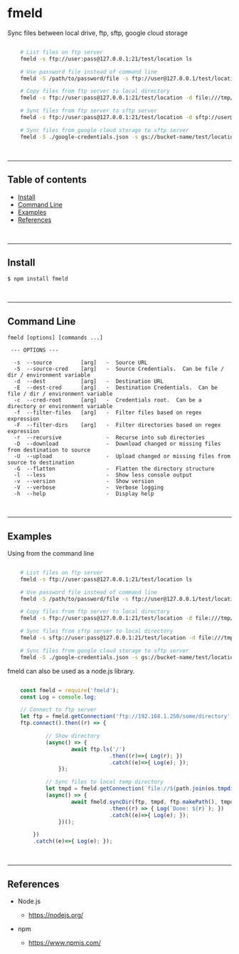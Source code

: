 
# fmeld

Sync files between local drive, ftp, sftp, google cloud storage


``` bash

    # List files on ftp server
    fmeld -s ftp://user:pass@127.0.0.1:21/test/location ls

    # Use password file instead of command line
    fmeld -S /path/to/password/file -s ftp://user@127.0.0.1/test/location ls

    # Copy files from ftp server to local directory
    fmeld -s ftp://user:pass@127.0.0.1:21/test/location -d file:///tmp/some/path cp

    # Sync files from ftp server to sftp server
    fmeld -s ftp://user:pass@127.0.0.1:21/test/location -d sftp://user@127.0.0.1:22/test/location sync -Ur

    # Sync files from google cloud storage to sftp server
    fmeld -S ./google-credentials.json -s gs://bucket-name/test/location -d sftp://user@127.0.0.1:22/test/location sync -Ur

```
&nbsp;


---------------------------------------------------------------------
## Table of contents

* [Install](#install)
* [Command Line](#command-line)
* [Examples](#examples)
* [References](#references)

&nbsp;


---------------------------------------------------------------------
## Install

    $ npm install fmeld

&nbsp;


---------------------------------------------------------------------
## Command Line

```
fmeld [options] [commands ...]

 --- OPTIONS ---

  -s  --source         [arg]   -  Source URL
  -S  --source-cred    [arg]   -  Source Credentials.  Can be file / dir / environment variable
  -d  --dest           [arg]   -  Destination URL
  -E  --dest-cred      [arg]   -  Destination Credentials.  Can be file / dir / environment variable
  -c  --cred-root      [arg]   -  Credentials root.  Can be a directory or environment variable
  -f  --filter-files   [arg]   -  Filter files based on regex expression
  -F  --filter-dirs    [arg]   -  Filter directories based on regex expression
  -r  --recursive              -  Recurse into sub directories
  -D  --download               -  Download changed or missing files from destination to source
  -U  --upload                 -  Upload changed or missing files from source to destination
  -G  --flatten                -  Flatten the directory structure
  -l  --less                   -  Show less console output
  -v  --version                -  Show version
  -V  --verbose                -  Verbose logging
  -h  --help                   -  Display help

```

&nbsp;


---------------------------------------------------------------------
## Examples


Using from the command line

``` bash

    # List files on ftp server
    fmeld -s ftp://user:pass@127.0.0.1:21/test/location ls

    # Use password file instead of command line
    fmeld -S /path/to/password/file -s ftp://user@127.0.0.1/test/location ls

    # Copy files from ftp server to local directory
    fmeld -s ftp://user:pass@127.0.0.1:21/test/location -d file:///tmp/some/path cp

    # Sync files from sftp server to local directory
    fmeld -s sftp://user:pass@127.0.0.1:21/test/location -d file:///tmp/some/path sync -Dr

    # Sync files from google cloud storage to sftp server
    fmeld -S ./google-credentials.json -s gs://bucket-name/test/location -d sftp://user@127.0.0.1:22/test/location sync -Ur

```


fmeld can also be used as a node.js library.

``` javascript

    const fmeld = require('fmeld');
    const Log = console.log;

    // Connect to ftp server
    let ftp = fmeld.getConnection('ftp://192.168.1.250/some/directory', null, {verbose: true});
    ftp.connect().then((r) => {

            // Show directory
            (async() => {
                    await ftp.ls('/')
                                .then((r)=>{ Log(r); })
                                .catch((e)=>{ Log(e); });
                });

            // Sync files to local temp directory
            let tmpd = fmeld.getConnection(`file://${path.join(os.tmpdir(), 'test')}`, null, {verbose: true});
            (async() => {
                    await fmeld.syncDir(ftp, tmpd, ftp.makePath(), tmpd.makePath(), {recursive: true}, fmeld.stdoutProgress)
                                .then((r) => { Log(`Done: ${r}`); })
                                .catch((e)=>{ Log(e); });
                })();

        })
        .catch((e)=>{ Log(e); });

```

&nbsp;


---------------------------------------------------------------------
## References

- Node.js
    - https://nodejs.org/

- npm
    - https://www.npmjs.com/
